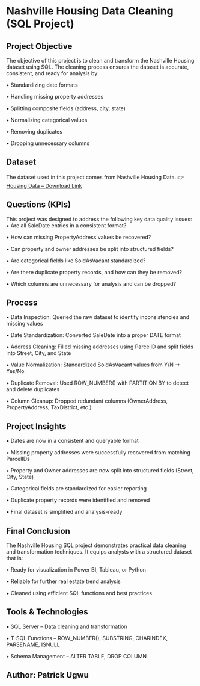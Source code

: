 # Nashville Housing Data Cleaning (SQL Project)


## Project Objective

The objective of this project is to clean and transform the Nashville Housing dataset using SQL.
The cleaning process ensures the dataset is accurate, consistent, and ready for analysis by:

•	Standardizing date formats

•	Handling missing property addresses

•	Splitting composite fields (address, city, state)

•	Normalizing categorical values

•	Removing duplicates

•	Dropping unnecessary columns


## Dataset

The dataset used in this project comes from Nashville Housing Data.
👉 <a href="https://www.kaggle.com/datasets/tmthyjames/nashville-housing-data">Housing Data – Download Link</a>


## Questions (KPIs)

This project was designed to address the following key data quality issues:
•	Are all SaleDate entries in a consistent format?

•	How can missing PropertyAddress values be recovered?

•	Can property and owner addresses be split into structured fields?

•	Are categorical fields like SoldAsVacant standardized?

•	Are there duplicate property records, and how can they be removed?

•	Which columns are unnecessary for analysis and can be dropped?


## Process

•	Data Inspection: Queried the raw dataset to identify inconsistencies and missing values

•	Date Standardization: Converted SaleDate into a proper DATE format

•	Address Cleaning: Filled missing addresses using ParcelID and split fields into Street, City, and State

•	Value Normalization: Standardized SoldAsVacant values from Y/N → Yes/No

•	Duplicate Removal: Used ROW_NUMBER() with PARTITION BY to detect and delete duplicates

•	Column Cleanup: Dropped redundant columns (OwnerAddress, PropertyAddress, TaxDistrict, etc.)

## Project Insights

•	Dates are now in a consistent and queryable format

•	Missing property addresses were successfully recovered from matching ParcelIDs

•	Property and Owner addresses are now split into structured fields (Street, City, State)

•	Categorical fields are standardized for easier reporting

•	Duplicate property records were identified and removed

•	Final dataset is simplified and analysis-ready

## Final Conclusion

The Nashville Housing SQL project demonstrates practical data cleaning and transformation techniques.
It equips analysts with a structured dataset that is:

•	Ready for visualization in Power BI, Tableau, or Python

•	Reliable for further real estate trend analysis

•	Cleaned using efficient SQL functions and best practices

## Tools & Technologies

•	SQL Server – Data cleaning and transformation

•	T-SQL Functions – ROW_NUMBER(), SUBSTRING, CHARINDEX, PARSENAME, ISNULL

•	Schema Management – ALTER TABLE, DROP COLUMN

## Author: Patrick Ugwu
